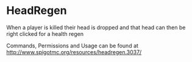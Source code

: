 # HeadRegen

When a player is killed their head is dropped and that head can then be right clicked for a health regen

Commands, Permissions and Usage can be found at http://www.spigotmc.org/resources/headregen.3037/
